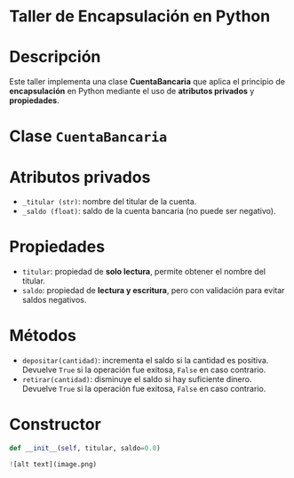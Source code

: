 # Taller de Encapsulación en Python

# Descripción
Este taller implementa una clase **CuentaBancaria** que aplica el principio de **encapsulación** en Python mediante el uso de **atributos privados** y **propiedades**.

# Clase `CuentaBancaria`

# Atributos privados
- `_titular (str)`: nombre del titular de la cuenta.
- `_saldo (float)`: saldo de la cuenta bancaria (no puede ser negativo).

# Propiedades
- `titular`: propiedad de **solo lectura**, permite obtener el nombre del titular.
- `saldo`: propiedad de **lectura y escritura**, pero con validación para evitar saldos negativos.

# Métodos
- `depositar(cantidad)`: incrementa el saldo si la cantidad es positiva.  
  Devuelve `True` si la operación fue exitosa, `False` en caso contrario.
- `retirar(cantidad)`: disminuye el saldo si hay suficiente dinero.  
  Devuelve `True` si la operación fue exitosa, `False` en caso contrario.

# Constructor
```python
def __init__(self, titular, saldo=0.0)

![alt text](image.png)